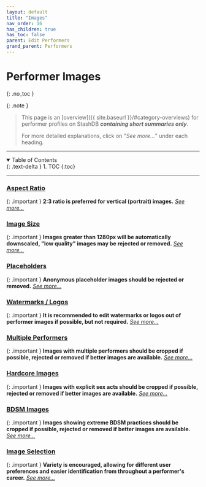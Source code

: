 ```yaml
---
layout: default
title: "Images"
nav_order: 16
has_children: true
has_toc: false
parent: Edit Performers
grand_parent: Performers
---
```


# Performer Images
{: .no_toc }

{: .note }
>
> This page is an [overview]({{ site.baseurl }}/#category-overviews) for performer profiles on StashDB ***containing short summaries only***.
> 
> For more detailed explanations, click on "*See more...*" under each heading.

***

<details open markdown="block">
  <summary>
    Table of Contents
  </summary>
  {: .text-delta }
1. TOC
{:toc}
</details>

***

### [Aspect Ratio](performer-aspect-ratio)

{: .important }
**2:3 ratio is preferred for vertical (portrait) images.** *[See more...](performer-aspect-ratio)*


### [Image Size](performer-image-size)

{: .important }
**Images greater than 1280px will be automatically downscaled, "low quality" images may be rejected or removed.** *[See more...](performer-image-size)*


### [Placeholders](performer-placeholder-images)

{: .important }
**Anonymous placeholder images should be rejected or removed.** *[See more...](performer-placeholder-images)*


### [Watermarks / Logos](performer-watermarks_logos)

{: .important }
**It is recommended to edit watermarks or logos out of performer images if possible, but not required.** *[See more...](performer-watermarks_logos)*


### [Multiple Performers](multi-performer-images)

{: .important }
**Images with multiple performers should be cropped if possible, rejected or removed if better images are available.** *[See more...](multi-performer-images)*


### [Hardcore Images](hardcore-performer-images)

{: .important }
**Images with explicit sex acts should be cropped if possible, rejected or removed if better images are available.** *[See more...](hardcore-performer-images)*


### [BDSM Images](bdsm-performer-images)

{: .important }
**Images showing extreme BDSM practices should be cropped if possible, rejected or removed if better images are available.** *[See more...](bdsm-performer-images)*


### [Image Selection](performer-image-selection)

{: .important }
**Variety is encouraged, allowing for different user preferences and easier identification from throughout a performer's career.** *[See more...](performer-image-selection)*
